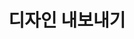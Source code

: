 ---
layout: default
title: 디자인 내보내기
nav_order: 10
permalink: /docs/assemblies/designs/export_design
parent: 디자인
grand_parent: 조립품
---